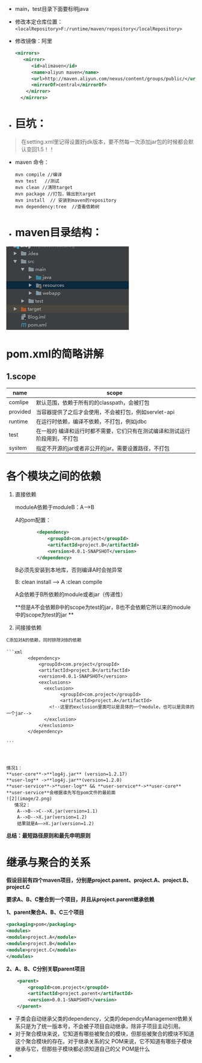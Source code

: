 - main，test目录下面要标明java				

- 修改本定仓库位置：`<localRepository>F:/runtime/maven/repository</localRepository>`

- 修改镜像：阿里
  ``` xml 
  <mirrors>
     <mirror>
        <id>alimaven</id>
        <name>aliyun maven</name>
        <url>http://maven.aliyun.com/nexus/content/groups/public/</url>
        <mirrorOf>central</mirrorOf>       
      </mirror>
    </mirrors> 
  ```
- # 巨坑：

 >在setting.xml里记得设置好jdk版本，要不然每一次添加jar包的时候都会默认变回1.5！！
- maven 命令：
  ```maven
  mvn compile //编译
  mvn test   //测试
  mvn clean //清除target
  mvn package //打包，输出到target
  mvn install  // 安装到maven的repository
  mvn dependency:tree  //查看依赖树
  ```


- # maven目录结构：

![1](image/1.png)

# pom.xml的简略讲解

## 1.scope

| name     | scope                                  |
| -------- | -------------------------------------- |
| comlipe  | 默认范围，依赖于所有的的classpath，会被打包             |
| provided | 当容器提供了之后才会使用，不会被打包，例如servlet-api       |
| runtime  | 在运行时依赖，编译不依赖，不打包，例如jdbc                |
| test     | 在一般的 编译和运行时都不需要，它们只有在测试编译和测试运行阶段用到，不打包 |
| system   | 指定不开源的jar或者非公开的jar。需要设置路径，不打包          |

# 各个模块之间的依赖
  1. 直接依赖 

     moduleA依赖于moduleB：A-->B

     A的pom配置：

     ```xml
             <dependency>
                 <groupId>com.project</groupId>
                 <artifactId>project.B</artifactId>
                 <version>0.0.1-SNAPSHOT</version>
             </dependency>
     ```

     B必须先安装到本地库，否则编译A时会抛异常

     B: clean install --> A :clean compile

     A会依赖于B所依赖的module或者jar（传递性）

     **但是A不会依赖B中的scope为test的jar，B也不会依赖它所以来的module中的scope为test的jar **

  2. 间接接依赖

    C添加对A的依赖，同时排除对B的依赖

    ```xml
    		<dependency>
                <groupId>com.project</groupId>
                <artifactId>project.B</artifactId>
                <version>0.0.1-SNAPSHOT</version>
                <exclusions>
                  <exclusion>
                        <groupId>com.project</groupId>
                        <artifactId>project.A</artifactId>  
                    <!--这里的exclusion里面可以是具体的一个module，也可以是具体的一个jar-->
                  </exclusion>
                </exclusions>
            </dependency>
        
    ```

    ​

    情况1：
    **user-core**->**log4j.jar** (version=1.2.17)
    **user-log** ->**log4j.jar**(version=1.2.0)
    **user-service**->**user-log** && **user-service**->**user-core**
    **user-service**会根据谁先写在pom文件的最前面
    ![2](image/2.png)
       情况2：
    ​    A-->B-->C-->X.jar(version=1.1)
    ​    A-->D-->X.jar(version=1.2)
    ​    结果就是A——>X.jar(version=1.2)


  **总结：最短路径原则和最先申明原则**



#  继承与聚合的关系



**假设目前有四个maven项目，分别是project.parent、project.A、project.B、project.C**

**要求A、B、C整合到一个项目，并且从project.parent继承依赖**

**1、parent聚合A、B、C三个项目**

```xml
<packaging>pom</packaging>
<modules>
<module>project.A</module>
<module>project.B</module>
<module>project.C</module>
</modules>
```

**2、A、B、C分别关联parent项目**

```xml
	<parent>
        <groupId>com.project</groupId>
        <artifactId>project.parent</artifactId>
        <version>0.0.1-SNAPSHOT</version>
    </parent>
```

- 子类会自动继承父类的dependency，父类的dependcyManagement依赖关系只是为了统一版本号，不会被子项目自动继承，除非子项目主动引用。
- 对于聚合模块来说，它知道有哪些被聚合的模块，但那些被聚合的模块不知道这个聚合模块的存在。对于继承关系的父 POM来说，它不知道有哪些子模块继承与它，但那些子模块都必须知道自己的父 POM是什么
- ​